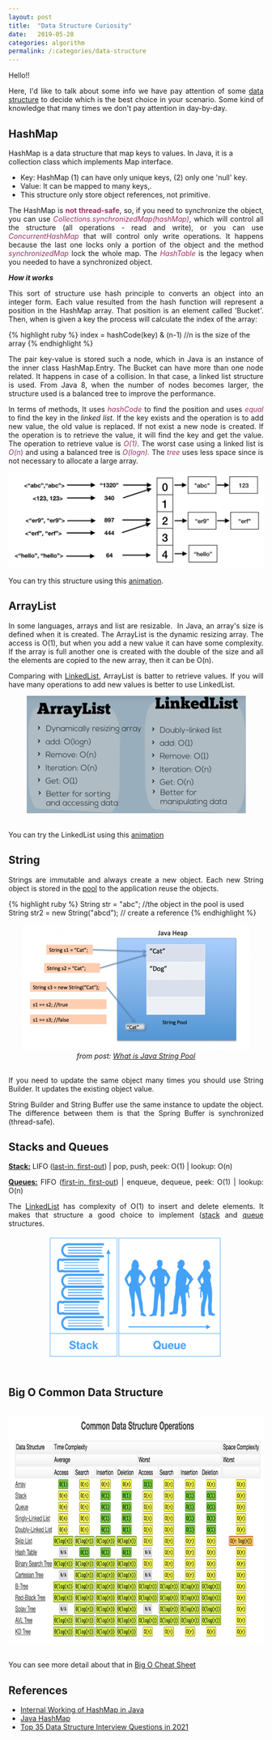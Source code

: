 ```yaml
---
layout: post
title:  "Data Structure Curiosity"
date:   2019-05-28
categories: algorithm
permalink: /:categories/data-structure
---
```


Hello!!

<p style="text-align: justify;">Here, I'd like to talk about some info we have pay attention of some <a href="https://en.wikipedia.org/wiki/List_of_data_structures">data structure</a> to decide which is the best choice in your scenario. Some kind of knowledge that many times we don't pay attention in day-by-day.</p>

<h2>HashMap</h2>

HashMap is a data structure that map keys to values. In Java, it is a collection class which implements Map interface.

<ul>
	<li>Key: HashMap (1) can have only unique keys, (2) only one 'null' key.</li>
	<li>Value: It can be mapped to many keys,.</li>
	<li>This structure only store <span style="color: var(--color-neutral-600);">object references, not primitive.</span></li>
</ul>

<p style="text-align: justify;">The HashMap is <span style="color: #993366;"><strong>not thread-safe</strong></span>, so, if you need to synchronize the object, you can use <span style="color: #993366;"><em>Collections.synchronizedMap(hashMap)</em></span>, which will control all the structure (all operations - read and write), or you can use <em><span style="color: #993366;">ConcurrentHashMap</span></em> that will control only write operations. It happens because the last one locks only a portion of the object and the method <span style="color: #993366;"><em>synchronizedMap </em></span>lock the whole map. The <span style="color: #993366;"><em>HashTable</em></span> is the legacy when you needed to have a synchronized object.</p>

<strong><em>How it works</em></strong>

<p style="text-align: justify;">This sort of structure use hash principle to converts an object into an integer form. Each value resulted from the hash function will represent a position in the HashMap array. That position is an element called 'Bucket'. Then, when is given a key the process will calculate the index of the array:</p>

{% highlight ruby %}
  index = hashCode(key) & (n-1) //n is the size of the array
{% endhighlight %}

<p style="text-align: justify;">The pair key-value is stored such a node, which in Java is an instance of the inner class HashMap.Entry. The Bucket can have more than one node related. It happens in case of a collision. In that case, a linked list structure is used. From Java 8, when the number of nodes becomes larger, the structure used is a balanced tree to improve the performance.</p>

<p style="text-align: justify;">In terms of methods, It uses <em><span style="color: #993366;">hashCode</span></em> to find the position and uses <span style="color: #993366;"><em>equal</em></span> to find the key in the <em>linked list</em>. If the key exists and the operation is to add new value, the old value is replaced. If not exist a new node is created. If the operation is to retrieve the value, it will find the key and get the value. The operation to retrieve value is <span style="color: #993366;"><em>O(1)</em></span>. The worst case using a linked list is<span style="color: #993366;"><em> O(n</em>)</span> and using a balanced tree is <span style="color: #993366;"><em>O(logn). </em></span>The <em><span style="color: #993366;">tree</span></em> uses less space since is not necessary to allocate a large array.</p>

<img src="/img/datastructure/HASH.png" width="504" height="189">

You can try this structure using this <a href="https://www.cs.usfca.edu/~galles/visualization/OpenHash.html">animation</a>.

<h2>ArrayList</h2>

<p style="text-align: justify;">In some languages, arrays and list are resizable.  In Java, an array's size is defined when it is created. The ArrayList is the dynamic resizing array. The access is O(1), but when you add a new value it can have some complexity. If the array is full another one is created with the double of the size and all the elements are copied to the new array, then it can be O(n).</p>

<p style="text-align: justify;">Comparing with <a href="https://www.studytonight.com/data-structures/introduction-to-linked-list">LinkedList</a>, ArrayList is batter to retrieve values. If you will have many operations to add new values is better to use LinkedList.</p>

<center>
  <img src="/img/datastructure/arraylistvslinkedlist.png" width="433" height="232">
</center>
<br/>

<p style="text-align: justify;">You can try the LinkedList using this <a href="https://visualgo.net/en/list">animation</a></p>

<h2>String</h2>

<p style="text-align: justify;">Strings are immutable and always create a new object. Each new String object is stored in the <a href="https://www.journaldev.com/797/what-is-java-string-pool" >pool</a> to the application reuse the objects.</p>

{% highlight ruby %}
  String str = "abc"; //the object in the pool is used
  String str2 = new String("abcd"); // create a reference</pre>
{% endhighlight %}


<center>
  <img src="/img/datastructure/string-pool-java.png" width="450" height="249">
  <br/>
  <em>from post: <a href="https://www.journaldev.com/797/what-is-java-string-pool" >What is Java String Pool</a></em>
</center>
<br/>

<p style="text-align: justify;">If you need to update the same object many times you should use String Builder. It updates the existing object value.</p>

<p style="text-align: justify;">String Builder and String Buffer use the same instance to update the object. The difference between them is that the Spring Buffer is synchronized (thread-safe).</p>

<h2>Stacks and Queues</h2>

<p style="text-align: justify;"><a href="https://www.studytonight.com/data-structures/stack-data-structure"><strong>Stack:</strong></a> LIFO (<a href="https://en.wikipedia.org/wiki/FIFO_and_LIFO_accounting#LIFO">last-in, first-out</a>) | pop, push, peek: O(1) | lookup: O(n)</p>

<p style="text-align: justify;"><a href="https://www.studytonight.com/data-structures/queue-data-structure"><strong>Queues:</strong></a> FIFO (<a href="https://en.wikipedia.org/wiki/FIFO_(computing_and_electronics)">first-in, first-out</a>) | enqueue, dequeue, peek: O(1) | lookup: O(n) </p>

<p style="text-align: justify;">The <a href="https://www.studytonight.com/data-structures/introduction-to-linked-list">LinkedList</a> has complexity of O(1) to insert and delete elements. It makes that structure a good choice to implement (<a href="https://www.geeksforgeeks.org/implement-a-stack-using-singly-linked-list/">stack</a> and <a href="https://www.javatpoint.com/linked-list-implementation-of-queue">queue</a> structures.</p>

<center>
  <img src="/img/datastructure/stackqueue.png" width="350" height="249">
</center>
<br/>

<h2>Big O Common Data Structure</h2>

<br/>
<center>
  <img src="/img/datastructure/bigo.png" width="650" height="449">
</center>
<br/>

<p>You can see more detail about that in <a href="https://www.bigocheatsheet.com/">Big O Cheat Sheet</a></p>

<h2>References</h2>

<ul>
	<li class="entry-title"><a href="https://www.geeksforgeeks.org/internal-working-of-hashmap-java/" >Internal Working of HashMap in Java</a></li>
	<li><a href="https://howtodoinjava.com/java-hashmap/" >Java HashMap</a></li>
	<li><a href="https://www.simplilearn.com/data-structure-interview-questions-and-answers-article" >Top 35 Data Structure Interview Questions in 2021</a></li>
</ul>
